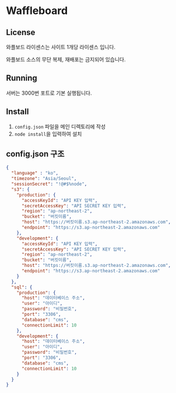# Waffleboard

## License
와플보드 라이센스는 사이트 1개당 라이센스 입니다.

와플보드 소스의 무단 복제, 재배포는 금지되어 있습니다.

## Running
서버는 3000번 포트로 기본 실행됩니다.

## Install
1. `config.json` 파일을 메인 디렉토리에 작성
2. `node install`을 입력하여 설치

## config.json 구조
```json
{
  "language" : "ko",
  "timezone": "Asia/Seoul",
  "sessionSecret": "!@#$%node",
  "s3": {
    "production": {
      "accessKeyId": "API KEY 입력",
      "secretAccessKey": "API SECRET KEY 입력",
      "region": "ap-northeast-2",
      "bucket": "버킷이름",
      "host": "https://버킷이름.s3.ap-northeast-2.amazonaws.com",
      "endpoint": "https://s3.ap-northeast-2.amazonaws.com"
    },
    "development": {
      "accessKeyId": "API KEY 입력",
      "secretAccessKey": "API SECRET KEY 입력",
      "region": "ap-northeast-2",
      "bucket": "버킷이름",
      "host": "https://버킷이름.s3.ap-northeast-2.amazonaws.com",
      "endpoint": "https://s3.ap-northeast-2.amazonaws.com"
    }
  },
  "sql": {
    "production": {
      "host": "데이터베이스 주소",
      "user": "아이디",
      "password": "비밀번호",
      "port": "3306",
      "database": "cms",
      "connectionLimit": 10
    },
    "development": {
      "host": "데이터베이스 주소",
      "user": "아이디",
      "password": "비밀번호",
      "port": "3306",
      "database": "cms",
      "connectionLimit": 10
    }
  }
}
```